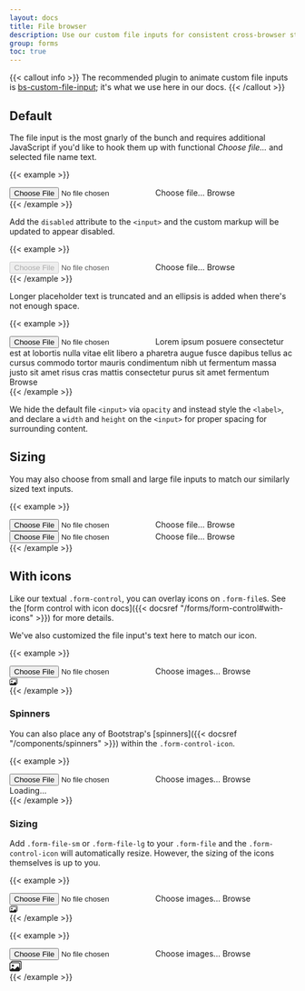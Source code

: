 ```yaml
---
layout: docs
title: File browser
description: Use our custom file inputs for consistent cross-browser styling, built-in customization, and lightweight JavaScript.
group: forms
toc: true
---
```


{{< callout info >}}
The recommended plugin to animate custom file inputs is [bs-custom-file-input](https://www.npmjs.com/package/bs-custom-file-input); it's what we use here in our docs.
{{< /callout >}}

## Default

The file input is the most gnarly of the bunch and requires additional JavaScript if you'd like to hook them up with functional *Choose file...* and selected file name text.

{{< example >}}
<div class="form-file">
  <input type="file" class="form-file-input" id="customFile">
  <label class="form-file-label" for="customFile">
    <span class="form-file-text">Choose file...</span>
    <span class="form-file-button">Browse</span>
  </label>
</div>
{{< /example >}}

Add the `disabled` attribute to the `<input>` and the custom markup will be updated to appear disabled.

{{< example >}}
<div class="form-file">
  <input type="file" class="form-file-input" id="customFileDisabled" disabled>
  <label class="form-file-label" for="customFileDisabled">
    <span class="form-file-text">Choose file...</span>
    <span class="form-file-button">Browse</span>
  </label>
</div>
{{< /example >}}

Longer placeholder text is truncated and an ellipsis is added when there's not enough space.

{{< example >}}
<div class="form-file">
  <input type="file" class="form-file-input" id="customFileLong">
  <label class="form-file-label" for="customFileLong">
    <span class="form-file-text">Lorem ipsum posuere consectetur est at lobortis nulla vitae elit libero a pharetra augue fusce dapibus tellus ac cursus commodo tortor mauris condimentum nibh ut fermentum massa justo sit amet risus cras mattis consectetur purus sit amet fermentum</span>
    <span class="form-file-button">Browse</span>
  </label>
</div>
{{< /example >}}

We hide the default file `<input>` via `opacity` and instead style the `<label>`, and declare a `width` and `height` on the `<input>` for proper spacing for surrounding content.

## Sizing

You may also choose from small and large file inputs to match our similarly sized text inputs.

{{< example >}}
<div class="form-file form-file-lg mb-3">
  <input type="file" class="form-file-input" id="customFileLg">
  <label class="form-file-label" for="customFileLg">
    <span class="form-file-text">Choose file...</span>
    <span class="form-file-button">Browse</span>
  </label>
</div>

<div class="form-file form-file-sm">
  <input type="file" class="form-file-input" id="customFileSm">
  <label class="form-file-label" for="customFileSm">
    <span class="form-file-text">Choose file...</span>
    <span class="form-file-button">Browse</span>
  </label>
</div>
{{< /example >}}

## With icons

Like our textual `.form-control`, you can overlay icons on `.form-file`s. See the [form control with icon docs]({{< docsref "/forms/form-control#with-icons" >}}) for more details.

We've also customized the file input's text here to match our icon.

{{< example >}}
<div class="form-control-with-icon">
  <div class="form-file">
    <input type="file" class="form-file-input" id="formFileWithIcon">
    <label class="form-file-label" for="formFileWithIcon">
      <span class="form-file-text">Choose images...</span>
      <span class="form-file-button">Browse</span>
    </label>
  </div>
  <div class="form-control-icon">
    <svg width="1em" height="1em" viewBox="0 0 16 16" fill="currentColor" xmlns="http://www.w3.org/2000/svg">
      <path fill-rule="evenodd" d="M12.002 4h-10a1 1 0 0 0-1 1v8l2.646-2.354a.5.5 0 0 1 .63-.062l2.66 1.773 3.71-3.71a.5.5 0 0 1 .577-.094l1.777 1.947V5a1 1 0 0 0-1-1zm-10-1a2 2 0 0 0-2 2v8a2 2 0 0 0 2 2h10a2 2 0 0 0 2-2V5a2 2 0 0 0-2-2h-10zm4 4.5a1.5 1.5 0 1 1-3 0 1.5 1.5 0 0 1 3 0z"/>
      <path fill-rule="evenodd" d="M4 2h10a1 1 0 0 1 1 1v8a1 1 0 0 1-1 1v1a2 2 0 0 0 2-2V3a2 2 0 0 0-2-2H4a2 2 0 0 0-2 2h1a1 1 0 0 1 1-1z"/>
    </svg>
  </div>
</div>
{{< /example >}}

### Spinners

You can also place any of Bootstrap's [spinners]({{< docsref "/components/spinners" >}}) within the `.form-control-icon`.

{{< example >}}
<div class="form-control-with-icon">
  <div class="form-file">
    <input type="file" class="form-file-input" id="formFileWithSpinner">
    <label class="form-file-label" for="formFileWithSpinner">
      <span class="form-file-text">Choose images...</span>
      <span class="form-file-button">Browse</span>
    </label>
  </div>
  <div class="form-control-icon">
    <div class="spinner-border spinner-border-sm" role="status">
      <span class="visually-hidden">Loading...</span>
    </div>
  </div>
</div>
{{< /example >}}

### Sizing

Add `.form-file-sm` or `.form-file-lg` to your `.form-file` and the `.form-control-icon` will automatically resize. However, the sizing of the icons themselves is up to you.

{{< example >}}
<div class="form-control-with-icon">
  <div class="form-file form-file-sm">
    <input type="file" class="form-file-input" id="formFileWithIconSm">
    <label class="form-file-label" for="formFileWithIconSm">
      <span class="form-file-text">Choose images...</span>
      <span class="form-file-button">Browse</span>
    </label>
  </div>
  <div class="form-control-icon">
    <svg width="1em" height="1em" viewBox="0 0 16 16" fill="currentColor" xmlns="http://www.w3.org/2000/svg">
      <path fill-rule="evenodd" d="M12.002 4h-10a1 1 0 0 0-1 1v8l2.646-2.354a.5.5 0 0 1 .63-.062l2.66 1.773 3.71-3.71a.5.5 0 0 1 .577-.094l1.777 1.947V5a1 1 0 0 0-1-1zm-10-1a2 2 0 0 0-2 2v8a2 2 0 0 0 2 2h10a2 2 0 0 0 2-2V5a2 2 0 0 0-2-2h-10zm4 4.5a1.5 1.5 0 1 1-3 0 1.5 1.5 0 0 1 3 0z"/>
      <path fill-rule="evenodd" d="M4 2h10a1 1 0 0 1 1 1v8a1 1 0 0 1-1 1v1a2 2 0 0 0 2-2V3a2 2 0 0 0-2-2H4a2 2 0 0 0-2 2h1a1 1 0 0 1 1-1z"/>
    </svg>
  </div>
</div>
{{< /example >}}

{{< example >}}
<div class="form-control-with-icon">
  <div class="form-file form-file-lg">
    <input type="file" class="form-file-input" id="formFileWithIconLg">
    <label class="form-file-label" for="formFileWithIconLg">
      <span class="form-file-text">Choose images...</span>
      <span class="form-file-button">Browse</span>
    </label>
  </div>
  <div class="form-control-icon">
    <svg width="1.5em" height="1.5em" viewBox="0 0 16 16" fill="currentColor" xmlns="http://www.w3.org/2000/svg">
      <path fill-rule="evenodd" d="M12.002 4h-10a1 1 0 0 0-1 1v8l2.646-2.354a.5.5 0 0 1 .63-.062l2.66 1.773 3.71-3.71a.5.5 0 0 1 .577-.094l1.777 1.947V5a1 1 0 0 0-1-1zm-10-1a2 2 0 0 0-2 2v8a2 2 0 0 0 2 2h10a2 2 0 0 0 2-2V5a2 2 0 0 0-2-2h-10zm4 4.5a1.5 1.5 0 1 1-3 0 1.5 1.5 0 0 1 3 0z"/>
      <path fill-rule="evenodd" d="M4 2h10a1 1 0 0 1 1 1v8a1 1 0 0 1-1 1v1a2 2 0 0 0 2-2V3a2 2 0 0 0-2-2H4a2 2 0 0 0-2 2h1a1 1 0 0 1 1-1z"/>
    </svg>
  </div>
</div>
{{< /example >}}
